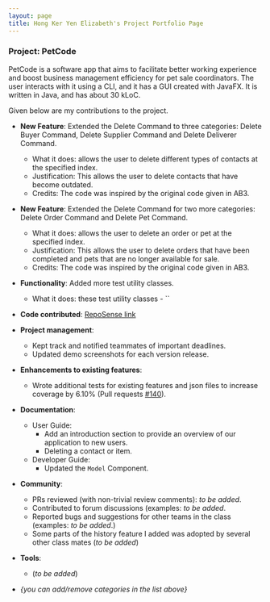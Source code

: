 ```yaml
---
layout: page
title: Hong Ker Yen Elizabeth's Project Portfolio Page
---
```


### Project: PetCode

PetCode is a software app that aims to facilitate better working experience and boost business management efficiency 
for pet sale coordinators. The user interacts with it using a CLI, and it has a GUI created with JavaFX. It is written 
in Java, and has about 30 kLoC.

Given below are my contributions to the project.

* **New Feature**: Extended the Delete Command to three categories: Delete Buyer Command, Delete Supplier Command and Delete Deliverer Command.
    * What it does: allows the user to delete different types of contacts at the specified index.
    * Justification: This allows the user to delete contacts that have become outdated.
    * Credits: The code was inspired by the original code given in AB3.

* **New Feature**: Extended the Delete Command for two more categories: Delete Order Command and Delete Pet Command.
    * What it does: allows the user to delete an order or pet at the specified index.
    * Justification: This allows the user to delete orders that have been completed and pets that are no longer available for sale.
    * Credits: The code was inspired by the original code given in AB3.

* **Functionality**: Added more test utility classes.
  * What it does: these test utility classes - ``

* **Code contributed**: [RepoSense link](https://nus-cs2103-ay2223s1.github.io/tp-dashboard/?search=elizabethhky&breakdown=true&sort=groupTitle&sortWithin=title&since=2022-09-16&timeframe=commit&mergegroup=&groupSelect=groupByRepos&checkedFileTypes=docs~functional-code~test-code~other)

* **Project management**:
    * Kept track and notified teammates of important deadlines. 
    * Updated demo screenshots for each version release.

* **Enhancements to existing features**:
    * Wrote additional tests for existing features and json files to increase coverage by 6.10% (Pull requests [#140](https://github.com/AY2223S1-CS2103T-T09-2/tp/pull/140)).

* **Documentation**:
    * User Guide:
        * Add an introduction section to provide an overview of our application to new users.
        * Deleting a contact or item. 
    * Developer Guide:
        * Updated the `Model` Component.

* **Community**:
    * PRs reviewed (with non-trivial review comments): *to be added*.
    * Contributed to forum discussions (examples: *to be added*.
    * Reported bugs and suggestions for other teams in the class (examples: *to be added*.)
    * Some parts of the history feature I added was adopted by several other class mates (*to be added*)

* **Tools**:
    * (*to be added*)

* _{you can add/remove categories in the list above}_
